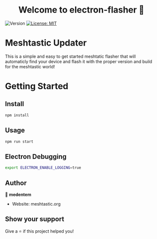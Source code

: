 <h1 align="center">Welcome to electron-flasher 👋</h1>
<p>
  <img alt="Version" src="https://img.shields.io/badge/version-1.0-blue.svg?cacheSeconds=2592000" />
  <a href="#" target="_blank">
    <img alt="License: MIT" src="https://img.shields.io/badge/License-MIT-yellow.svg" />
  </a>
</p>


# Meshtastic Updater
This is a simple and easy to get started meshtatic flasher that will automaticly find your device and flash it with the proper version and build for the meshtastic world!

# Getting Started

## Install

```sh
npm install
```

## Usage

```sh
npm run start
```

## Electron Debugging
```sh
export ELECTRON_ENABLE_LOGGING=true
```

## Author

👤 **medentem**

* Website: meshtastic.org

## Show your support

Give a ⭐️ if this project helped you!

